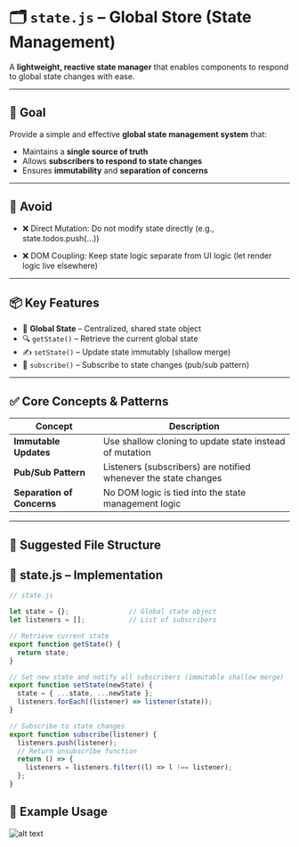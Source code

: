 # 🗂️ `state.js` – Global Store (State Management)

A **lightweight, reactive state manager** that enables components to respond to global state changes with ease.

---

## 📌 Goal

Provide a simple and effective **global state management system** that:

- Maintains a **single source of truth**
- Allows **subscribers to respond to state changes**
- Ensures **immutability** and **separation of concerns**

---



## 🚫 Avoid

- ❌ Direct Mutation: Do not modify state directly (e.g., state.todos.push(...))

- ❌ DOM Coupling: Keep state logic separate from UI logic (let render logic live elsewhere)


---

## 📦 Key Features

- 🧠 **Global State** – Centralized, shared state object
- 🔍 `getState()` – Retrieve the current global state
- ✍️ `setState()` – Update state immutably (shallow merge)
- 🔔 `subscribe()` – Subscribe to state changes (pub/sub pattern)

---

## ✅ Core Concepts & Patterns

| Concept                  | Description                                                                 |
|--------------------------|-----------------------------------------------------------------------------|
| **Immutable Updates**    | Use shallow cloning to update state instead of mutation                    |
| **Pub/Sub Pattern**      | Listeners (subscribers) are notified whenever the state changes             |
| **Separation of Concerns** | No DOM logic is tied into the state management logic                    |

---

## 🧱 Suggested File Structure




## 🧩 state.js – Implementation

```js
// state.js

let state = {};               // Global state object
let listeners = [];           // List of subscribers

// Retrieve current state
export function getState() {
  return state;
}

// Set new state and notify all subscribers (immutable shallow merge)
export function setState(newState) {
  state = { ...state, ...newState };
  listeners.forEach((listener) => listener(state));
}

// Subscribe to state changes
export function subscribe(listener) {
  listeners.push(listener);
  // Return unsubscribe function
  return () => {
    listeners = listeners.filter((l) => l !== listener);
  };
}
```





## 🔄 Example Usage

![alt text](<Screenshot from 2025-06-26 02-23-08-1.png>)